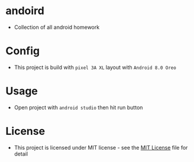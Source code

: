 # andoird
+ Collection of all android homework

# Config
+ This project is build with `pixel 3A XL` layout with `Android 8.0 Oreo`

# Usage
+ Open project with `android studio` then hit run button

# License
+ This project is licensed under MIT license - see the [MIT License](./LICENSE) file for detail
